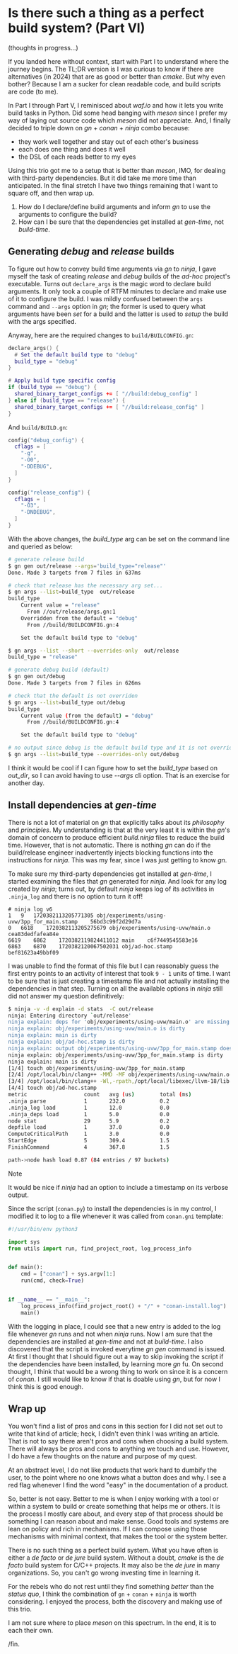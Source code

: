 # Is there such a thing as a perfect build system? (Part VI)
(thoughts in progress...)

If you landed here without context, start with Part I to understand 
where the journey begins. The TL;DR version is I was curious to know
if there are alternatives (in 2024) that are as good or better than *cmake*.
But why even bother? Because I am a sucker for clean readable code, and
build scripts are code (to me).

In Part I through Part V, I reminisced about *waf.io* and how it lets
you write build tasks in Python. Did some head banging with *meson*
since I prefer my way of laying out source code which *meson* did not
appreciate. And, I finally decided to triple down on *gn* + *conan* + *ninja* combo
because:
  - they work well together and stay out of each other's business 
  - each does one thing and does it well 
  - the DSL of each reads better to my eyes 
 
Using this trio got me to a setup that is better than *meson*, IMO, for
dealing with third-party dependencies. But it did take me more time than
anticipated. In the final stretch I have two things remaining that I 
want to square off, and then wrap up.

1. How do I declare/define build arguments and inform *gn* to use
   the arguments to configure the build?
2. How can I be sure that the dependencies get installed at *gen-time*,
   not *build-time*.

## Generating *debug* and *release* builds
To figure out how to convey build time arguments via *gn* to *ninja*, I
gave myself the task of creating *release* and *debug* builds of the 
*ad-hoc* project's executable. Turns out `declare_args` is the magic word
to declare build arguments. It only took a couple of RTFM minutes to
declare and make use of it to configure the build. I was mildly confused
between the `args` command and `--args` option in *gn*; the former is used
to query what arguments have been *set* for a build and the latter is used
to *setup* the build with the args specified. 

Anyway, here are the required changes to `build/BUILCONFIG.gn`:

```lua
declare_args() {
  # Set the default build type to "debug"
  build_type = "debug"
}

# Apply build type specific config
if (build_type == "debug") {
  shared_binary_target_configs += [ "//build:debug_config" ]
} else if (build_type == "release") {
  shared_binary_target_configs += [ "//build:release_config" ]
}
```

And `build/BUILD.gn`:

```lua
config("debug_config") {
  cflags = [
    "-g",
    "-O0",
    "-DDEBUG",
  ]
}

config("release_config") {
  cflags = [
    "-O3",
    "-DNDEBUG",
  ]
}
```

With the above changes, the *build_type* arg can be set on the command
line and queried as below:
```bash
# generate release build
$ gn gen out/release --args='build_type="release"'
Done. Made 3 targets from 7 files in 637ms

# check that release has the necessary arg set...
$ gn args --list=build_type  out/release
build_type
    Current value = "release"
      From //out/release/args.gn:1
    Overridden from the default = "debug"
      From //build/BUILDCONFIG.gn:4

    Set the default build type to "debug"

$ gn args --list --short --overrides-only  out/release
build_type = "release"

# generate debug build (default) 
$ gn gen out/debug
Done. Made 3 targets from 7 files in 626ms

# check that the default is not overriden
$ gn args --list=build_type out/debug
build_type
    Current value (from the default) = "debug"
      From //build/BUILDCONFIG.gn:4

    Set the default build type to "debug"

# no output since debug is the default build type and it is not overriden
$ gn args --list=build_type --overrides-only out/debug
```

I think it would be cool if I can figure how to set the *build_type*
based on *out_dir*, so I can avoid having to use *--args* cli option.
That is an exercise for another day.

## Install dependencies at *gen-time*
There is not a lot of material on *gn* that explicitly talks about its
*philosophy* and *principles*. My understanding is that at the very least
it is within the *gn*'s domain of concern to produce efficient *build.ninja*
files to reduce the build time. However, that is not automatic. There is
nothing *gn* can do if the build/release engineer inadvertently injects
blocking functions into the instructions for *ninja*. This was my fear,
since I was just getting to know *gn*.

To make sure my third-party dependencies get installed at *gen-time*,
I started examining the files that *gn* generated for *ninja*. And look
for any log created by *ninja*; turns out, by default *ninja* keeps log
of its activities in `.ninja_log` and there is no option to turn it off!

```log
# ninja log v6
1	9	1720382113205771305	obj/experiments/using-uvw/3pp_for_main.stamp	56bd3c99f2d29d7a
0	6618	1720382113205275679	obj/experiments/using-uvw/main.o	cea83dedfafea84e
6619	6862	1720382119824411012	main	c6f7449545583e16
6863	6870	1720382120067502031	obj/ad-hoc.stamp	bef81623a49bbf09
```

I was unable to find the format of this file but I can reasonably guess
the first entry points to an activity of interest that took `9 - 1` units
of time. I want to be sure that is just creating a timestamp file and not
actually installing the dependencies in that step. Turning on all the
available options in *ninja* still did not answer my question definitively:

```bash
$ ninja -v -d explain -d stats  -C out/release
ninja: Entering directory `out/release'
ninja explain: deps for 'obj/experiments/using-uvw/main.o' are missing
ninja explain: obj/experiments/using-uvw/main.o is dirty
ninja explain: main is dirty
ninja explain: obj/ad-hoc.stamp is dirty
ninja explain: output obj/experiments/using-uvw/3pp_for_main.stamp doesn't exist
ninja explain: obj/experiments/using-uvw/3pp_for_main.stamp is dirty
ninja explain: main is dirty
[1/4] touch obj/experiments/using-uvw/3pp_for_main.stamp
[2/4] /opt/local/bin/clang++ -MMD -MF obj/experiments/using-uvw/main.o.d  -I../../third-party/direct_deploy/uvw/include -I../../third-party/direct_deploy/libuv/include -std=c++23 -O3 -DNDEBUG  -c ../../experiments/using-uvw/main.cc -o obj/experiments/using-uvw/main.o
[3/4] /opt/local/bin/clang++ -Wl,-rpath,/opt/local/libexec/llvm-18/lib -L/opt/local/libexec/llvm-18/lib -L../../third-party/direct_deploy/libuv/lib -o main @main.rsp  -luv
[4/4] touch obj/ad-hoc.stamp
metric                  count   avg (us)        total (ms)
.ninja parse            1       232.0           0.2
.ninja_log load         1       12.0            0.0
.ninja_deps load        1       5.0             0.0
node stat               29      5.9             0.2
depfile load            1       37.0            0.0
ComputeCriticalPath     1       3.0             0.0
StartEdge               5       309.4           1.5
FinishCommand           4       367.8           1.5

path->node hash load 0.87 (84 entries / 97 buckets)
```

> [!NOTE]
> It would be nice if *ninja* had an option to include a timestamp on
> its verbose output.

Since the script (`conan.py`) to install the dependencies is in my
control, I modified it to log to a file whenever it was called from
`conan.gni` template:

```python
#!/usr/bin/env python3

import sys
from utils import run, find_project_root, log_process_info


def main():
    cmd = ["conan"] + sys.argv[1:]
    run(cmd, check=True)


if __name__ == "__main__":
    log_process_info(find_project_root() + "/" + "conan-install.log")
    main()
```

With the logging in place, I could see that a new entry is added to the
log file whenever *gn* runs and not when *ninja* runs. Now I am sure that
the dependencies are installed at *gen-time* and not at *build-time*. I
also discovered that the script is invoked everytime *gn gen* command is
issued. At first I thought that I should figure out a way to skip 
invoking the script if the dependencies have been installed, by learning
more *gn* fu. On second thought, I think that would be a wrong thing to
work on since it is a concern of *conan*. I still would like to know if
that is doable using *gn*, but for now I think this is good enough.

## Wrap up
You won't find a list of pros and cons in this section for I did not
set out to write that kind of article; heck, I didn't even think I was
writing an article. That is not to say there aren't pros and cons when
choosing a build system. There will always be pros and cons to anything
we touch and use. However, I do have a few thoughts on the nature and 
purpose of my quest.

At an abstract level, I do not like products that work hard to dumbify
the user, to the point where no one knows what a button does and why. I
see a red flag whenever I find the word "easy" in the documentation of
a product.

So, better is not easy. Better to me is when I enjoy working with a tool
or within a system to build or create something that helps me or others.
It is the process I mostly care about, and every step of that process 
should be something I can reason about and make sense. Good tools and
systems are lean on policy and rich in mechanisms. If I can compose using
those mechanisms with minimal context, that makes the tool or the system
better.

There is no such thing as a perfect build system. What you have often is
either a *de facto* or *de jure* build system.  Without a doubt, *cmake*
is the *de facto* build system for C/C++ projects. It may also be the
*de jure* in many organizations. So, you can't go wrong investing time
in learning it.

For the rebels who do not rest until they find something *better* than
the *status quo*, I think the combination of `gn` + `conan` + `ninja` is
worth considering. I enjoyed the process, both the discovery and making
use of this trio. 

I am not sure where to place *meson* on this spectrum. In the end, it
is to each their own.

/fin.

